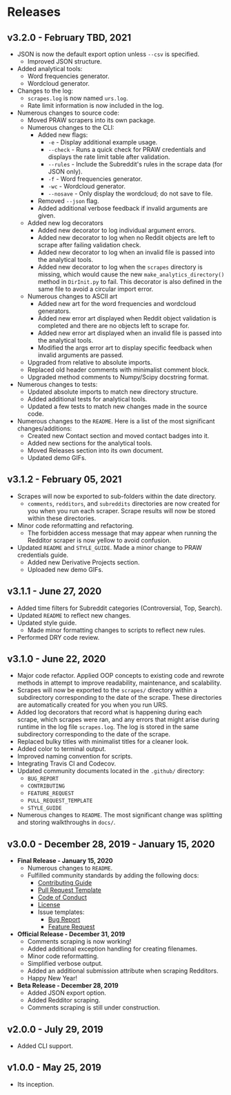 # Releases

## v3.2.0 - February TBD, 2021

* JSON is now the default export option unless `--csv` is specified.
    + Improved JSON structure.
* Added analytical tools:
    + Word frequencies generator.
    + Wordcloud generator.
* Changes to the log:
    + `scrapes.log` is now named `urs.log`.
    + Rate limit information is now included in the log.
* Numerous changes to source code:
    + Moved PRAW scrapers into its own package.
    + Numerous changes to the CLI:
        * Added new flags:
            + `-e` - Display additional example usage.
            + `--check` - Runs a quick check for PRAW credentials and displays the rate limit table after validation.
            + `--rules` - Include the Subreddit's rules in the scrape data (for JSON only).
            + `-f` - Word frequencies generator.
            + `-wc` - Wordcloud generator.
            + `--nosave` - Only display the wordcloud; do not save to file.
        * Removed `--json` flag.
        * Added additional verbose feedback if invalid arguments are given.
    + Added new log decorators
        * Added new decorator to log individual argument errors.
        * Added new decorator to log when no Reddit objects are left to scrape after failing validation check.
        * Added new decorator to log when an invalid file is passed into the analytical tools.
        * Added new decorator to log when the `scrapes` directory is missing, which would cause the new `make_analytics_directory()` method in `DirInit.py` to fail. This decorator is also defined in the same file to avoid a circular import error.
    + Numerous changes to ASCII art
        * Added new art for the word frequencies and wordcloud generators.
        * Added new error art displayed when Reddit object validation is completed and there are no objects left to scrape for.
        * Added new error art displayed when an invalid file is passed into the analytical tools.
        * Modified the args error art to display specific feedback when invalid arguments are passed.
    + Upgraded from relative to absolute imports.
    + Replaced old header comments with minimalist comment block.
    + Upgraded method comments to Numpy/Scipy docstring format.
* Numerous changes to tests:
    + Updated absolute imports to match new directory structure.
    + Added additional tests for analytical tools.
    + Updated a few tests to match new changes made in the source code.
* Numerous changes to the `README`. Here is a list of the most significant changes/additions:
    + Created new Contact section and moved contact badges into it.
    + Added new sections for the analytical tools.
    + Moved Releases section into its own document.
    + Updated demo GIFs.

## v3.1.2 - February 05, 2021

* Scrapes will now be exported to sub-folders within the date directory.
    + `comments`, `redditors`, and `subreddits` directories are now created for you when you run each scraper. Scrape results will now be stored within these directories.
* Minor code reformatting and refactoring.
    + The forbidden access message that may appear when running the Redditor scraper is now yellow to avoid confusion.
* Updated `README` and `STYLE_GUIDE`. Made a minor change to PRAW credentials guide.
    + Added new Derivative Projects section.
    + Uploaded new demo GIFs.

## v3.1.1 - June 27, 2020

* Added time filters for Subreddit categories (Controversial, Top, Search).
* Updated `README` to reflect new changes.
* Updated style guide.
    + Made minor formatting changes to scripts to reflect new rules.
* Performed DRY code review.


## v3.1.0 - June 22, 2020

* Major code refactor. Applied OOP concepts to existing code and rewrote methods in attempt to improve readability, maintenance, and scalability.
* Scrapes will now be exported to the `scrapes/` directory within a subdirectory corresponding to the date of the scrape. These directories are automatically created for you when you run URS.
* Added log decorators that record what is happening during each scrape, which scrapes were ran, and any errors that might arise during runtime in the log file `scrapes.log`. The log is stored in the same subdirectory corresponding to the date of the scrape.
* Replaced bulky titles with minimalist titles for a cleaner look.
* Added color to terminal output.
* Improved naming convention for scripts.
* Integrating Travis CI and Codecov.
* Updated community documents located in the `.github/` directory: 
    + `BUG_REPORT`
    + `CONTRIBUTING`
    + `FEATURE_REQUEST`
    + `PULL_REQUEST_TEMPLATE`
    + `STYLE_GUIDE`
* Numerous changes to `README`. The most significant change was splitting and storing walkthroughs in `docs/`.

## v3.0.0 - December 28, 2019 - January 15, 2020

* **Final Release - January 15, 2020**
    + Numerous changes to `README`.
    + Fulfilled community standards by adding the following docs:
        * [Contributing Guide][Contributing Guide]
        * [Pull Request Template][Pull Request Template]
        * [Code of Conduct][Code of Conduct]
        * [License][License]
        * Issue templates:
            + [Bug Report][Bug Report]
            + [Feature Request][Feature Request]
* **Official Release - December 31, 2019**
    + Comments scraping is now working!
    + Added additional exception handling for creating filenames.
    + Minor code reformatting.
    + Simplified verbose output.
    + Added an additional submission attribute when scraping Redditors.
    + Happy New Year!
* **Beta Release - December 28, 2019**
    + Added JSON export option.
    + Added Redditor scraping.
    + Comments scraping is still under construction.

## v2.0.0 - July 29, 2019

* Added CLI support.

## v1.0.0 - May 25, 2019

* Its inception.

<!-- COMMUNITY DOCS: Links to the community docs -->
[Bug Report]: https://github.com/JosephLai241/URS/blob/master/.github/ISSUE_TEMPLATE/BUG_REPORT.md
[Code of Conduct]: https://github.com/JosephLai241/URS/blob/master/.github/CODE_OF_CONDUCT.md
[Contributing Guide]: https://github.com/JosephLai241/URS/blob/master/.github/CONTRIBUTING.md
[Feature Request]: https://github.com/JosephLai241/URS/blob/master/.github/ISSUE_TEMPLATE/FEATURE_REQUEST.md
[License]: https://github.com/JosephLai241/URS/blob/master/LICENSE
[Pull Request Template]: https://github.com/JosephLai241/URS/blob/master/.github/PULL_REQUEST_TEMPLATE.md
